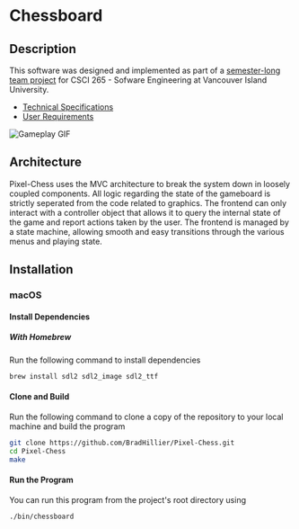 # Chessboard

## Description


This software was designed and implemented as part of a [semester-long team project](http://csci.viu.ca/~wesselsd/courses/csci265/project.html) for CSCI 265 - Sofware Engineering at Vancouver Island University. 

- [Technical Specifications](https://github.com/BradHillier/Pixel-Chess/blob/main/design/design.md)
- [User Requirements](https://github.com/BradHillier/Pixel-Chess/blob/main/specifications/specifications.md)

![Gameplay GIF](./assets/screenshots/chessboard.gif)

## Architecture

Pixel-Chess uses the MVC architecture to break the system down in loosely coupled components.  All logic regarding the state of the gameboard is strictly seperated from the code related to graphics. The frontend can only interact with a controller object that allows it to query the internal state of the game and report actions taken by the user. The frontend is managed by a state machine, allowing smooth and easy transitions through the various menus and playing state.

## Installation

### macOS

#### Install Dependencies

##### With Homebrew

Run the following command to install dependencies

```bash
brew install sdl2 sdl2_image sdl2_ttf
```

#### Clone and Build
Run the following command to clone a copy of the repository to your local machine and build the program

```bash
git clone https://github.com/BradHillier/Pixel-Chess.git
cd Pixel-Chess
make
```

#### Run the Program
You can run this program from the project's root directory using

```bash
./bin/chessboard
```
